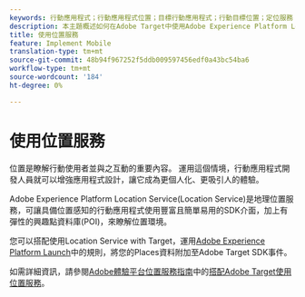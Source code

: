 ```yaml
---
keywords: 行動應用程式；行動應用程式位置；目標行動應用程式；行動目標位置；定位服務；adobe體驗雲端位置服務；pois；地標；sdk；位置
description: 本主題概述如何在Adobe Target中使用Adobe Experience Platform Location Service。
title: 使用位置服務
feature: Implement Mobile
translation-type: tm+mt
source-git-commit: 48b94f967252f5ddb009597456edf0a43bc54ba6
workflow-type: tm+mt
source-wordcount: '184'
ht-degree: 0%

---
```



# 使用位置服務

位置是瞭解行動使用者並與之互動的重要內容。 運用這個情境，行動應用程式開發人員就可以增強應用程式設計，讓它成為更個人化、更吸引人的體驗。

Adobe Experience Platform Location Service(Location Service)是地理位置服務，可讓具備位置感知的行動應用程式使用豐富且簡單易用的SDK介面，加上有彈性的興趣點資料庫(POI)，來瞭解位置環境。

您可以搭配使用Location Service with Target，運用[Adobe Experience Platform Launch](https://experienceleague.adobe.com/docs/launch/using/overview.html)中的規則，將您的Places資料附加至Adobe Target SDK事件。

如需詳細資訊，請參閱[Adobe體驗平台位置服務指南](https://experienceleague.adobe.com/docs/places/using/home.html)中的[搭配Adobe Target使用位置服務](https://experienceleague.adobe.com/docs/places/using/use-places-with-other-solutions/places-target/places-target.html)。
